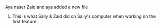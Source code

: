 Aya naser
Zaid and aya added a new file 
1. This is what Sally & Zaid did on Sally's computer when working on the first feature

